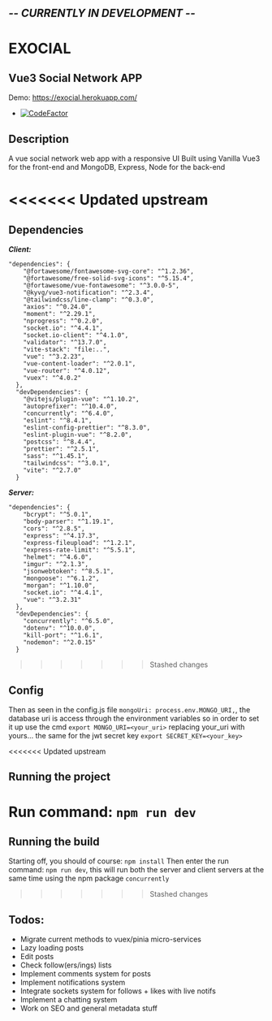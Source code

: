 ## _-- CURRENTLY IN DEVELOPMENT --_
# EXOCIAL
## Vue3 Social Network APP
Demo: https://exocial.herokuapp.com/
- [![CodeFactor](https://www.codefactor.io/repository/github/y-essine/vite-social/badge)](https://www.codefactor.io/repository/github/y-essine/vite-social)
## Description
A vue social network web app with a responsive UI
Built using Vanilla Vue3 for the front-end and MongoDB, Express, Node for the back-end

<<<<<<< Updated upstream
=======
## Dependencies
 ***Client:***
```
"dependencies": {
    "@fortawesome/fontawesome-svg-core": "^1.2.36",
    "@fortawesome/free-solid-svg-icons": "^5.15.4",
    "@fortawesome/vue-fontawesome": "^3.0.0-5",
    "@kyvg/vue3-notification": "^2.3.4",
    "@tailwindcss/line-clamp": "^0.3.0",
    "axios": "^0.24.0",
    "moment": "^2.29.1",
    "nprogress": "^0.2.0",
    "socket.io": "^4.4.1",
    "socket.io-client": "^4.1.0",
    "validator": "^13.7.0",
    "vite-stack": "file:..",
    "vue": "^3.2.23",
    "vue-content-loader": "^2.0.1",
    "vue-router": "^4.0.12",
    "vuex": "^4.0.2"
  },
  "devDependencies": {
    "@vitejs/plugin-vue": "^1.10.2",
    "autoprefixer": "^10.4.0",
    "concurrently": "^6.4.0",
    "eslint": "^8.4.1",
    "eslint-config-prettier": "^8.3.0",
    "eslint-plugin-vue": "^8.2.0",
    "postcss": "^8.4.4",
    "prettier": "^2.5.1",
    "sass": "^1.45.1",
    "tailwindcss": "^3.0.1",
    "vite": "^2.7.0"
  }
```  

***Server:***
```
"dependencies": {
    "bcrypt": "^5.0.1",
    "body-parser": "^1.19.1",
    "cors": "^2.8.5",
    "express": "^4.17.3",
    "express-fileupload": "^1.2.1",
    "express-rate-limit": "^5.5.1",
    "helmet": "^4.6.0",
    "imgur": "^2.1.3",
    "jsonwebtoken": "^8.5.1",
    "mongoose": "^6.1.2",
    "morgan": "^1.10.0",
    "socket.io": "^4.4.1",
    "vue": "^3.2.31"
  },
  "devDependencies": {
    "concurrently": "^6.5.0",
    "dotenv": "^10.0.0",
    "kill-port": "^1.6.1",
    "nodemon": "^2.0.15"
  }
  ```
>>>>>>> Stashed changes

## Config
Then as seen in the config.js file `mongoUri: process.env.MONGO_URI,`, the database uri is access through the environment variables so in order to set it up 
use the cmd `export MONGO_URI=<your_uri>` replacing your_uri with yours...
the same for the jwt secret key `export SECRET_KEY=<your_key>`

<<<<<<< Updated upstream
## Running the project
Run command: `npm run dev`
=======
## Running the build
Starting off, you should of course: `npm install`
Then enter the run command: `npm run dev`, this will run both the server and client servers at the same time using the npm package `concurrently`
>>>>>>> Stashed changes

## Todos:
- Migrate current methods to vuex/pinia micro-services
- Lazy loading posts
- Edit posts
- Check follow(ers/ings) lists
- Implement comments system for posts
- Implement notifications system
- Integrate sockets system for follows + likes with live notifs
- Implement a chatting system
- Work on SEO and general metadata stuff


